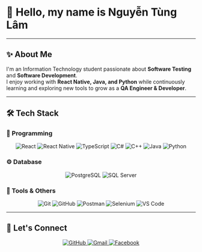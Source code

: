 # 👋 Hello, my name is Nguyễn Tùng Lâm  

---

## ✨ About Me  
I'm an Information Technology student passionate about **Software Testing** and **Software Development**.  
I enjoy working with **React Native, Java, and Python** while continuously learning and exploring new tools to grow as a **QA Engineer & Developer**.  

---

## 🛠 Tech Stack  

### 🚀 Programming  
<p align="center">
  <img src="https://img.shields.io/badge/React-61DAFB?style=for-the-badge&logo=react&logoColor=000" alt="React"/>
  <img src="https://img.shields.io/badge/React%20Native-61DAFB?style=for-the-badge&logo=react&logoColor=000" alt="React Native"/>
  <img src="https://img.shields.io/badge/TypeScript-3178C6?style=for-the-badge&logo=typescript&logoColor=fff" alt="TypeScript"/>
  <img src="https://img.shields.io/badge/C%23-239120?style=for-the-badge&logo=c-sharp&logoColor=fff" alt="C#"/>
  <img src="https://img.shields.io/badge/C++-00599C?style=for-the-badge&logo=cplusplus&logoColor=fff" alt="C++"/>
  <img src="https://img.shields.io/badge/Java-007396?style=for-the-badge&logo=java&logoColor=fff" alt="Java"/>
  <img src="https://img.shields.io/badge/Python-3776AB?style=for-the-badge&logo=python&logoColor=fff" alt="Python"/>
</p>

### ⚙️ Database  
<p align="center">
  <img src="https://img.shields.io/badge/PostgreSQL-4169E1?style=for-the-badge&logo=postgresql&logoColor=fff" alt="PostgreSQL"/>
  <img src="https://img.shields.io/badge/SQL%20Server-CC2927?style=for-the-badge&logo=microsoftsqlserver&logoColor=fff" alt="SQL Server"/>
</p>

### 🔧 Tools & Others  
<p align="center">
  <img src="https://img.shields.io/badge/Git-F05032?style=for-the-badge&logo=git&logoColor=fff" alt="Git"/>
  <img src="https://img.shields.io/badge/GitHub-181717?style=for-the-badge&logo=github&logoColor=fff" alt="GitHub"/>
  <img src="https://img.shields.io/badge/Postman-FF6C37?style=for-the-badge&logo=postman&logoColor=fff" alt="Postman"/>
  <img src="https://img.shields.io/badge/Selenium-43B02A?style=for-the-badge&logo=selenium&logoColor=fff" alt="Selenium"/>
  <img src="https://img.shields.io/badge/VS%20Code-007ACC?style=for-the-badge&logo=visualstudiocode&logoColor=fff" alt="VS Code"/>
</p>

---

## 🤝 Let's Connect  
<p align="center">
  <a href="https://github.com/Lamelazz">
    <img src="https://img.shields.io/badge/GitHub-181717?style=for-the-badge&logo=github&logoColor=fff" alt="GitHub"/>
  </a>
  <a href="mailto:lamnguyen010904@gmail.com">
    <img src="https://img.shields.io/badge/Gmail-D14836?style=for-the-badge&logo=gmail&logoColor=fff" alt="Gmail"/>
  </a>
  <a href="https://www.facebook.com/nguyen.lam.26124/">
    <img src="https://img.shields.io/badge/Facebook-1877F2?style=for-the-badge&logo=facebook&logoColor=fff" alt="Facebook"/>
  </a>
</p>
